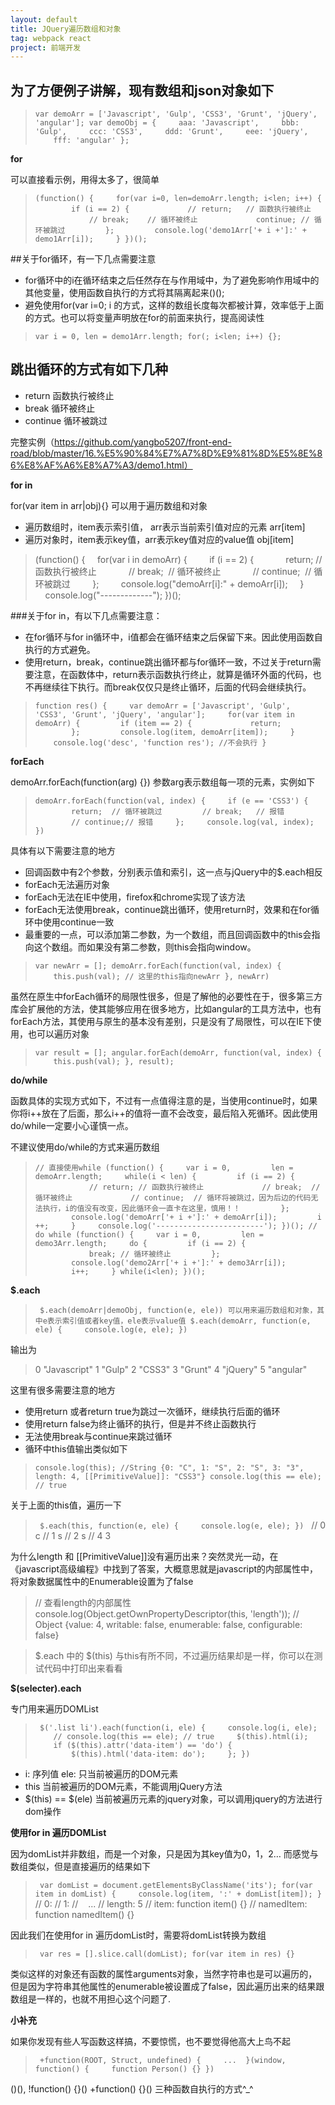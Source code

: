 ```yaml
---
layout: default
title: JQuery遍历数组和对象
tag: webpack react
project: 前端开发
---
```


## 为了方便例子讲解，现有数组和json对象如下

>`var demoArr = ['Javascript', 'Gulp', 'CSS3', 'Grunt', 'jQuery', 'angular'];
var demoObj = {
    aaa: 'Javascript',
    bbb: 'Gulp',
    ccc: 'CSS3',
    ddd: 'Grunt',
    eee: 'jQuery',
    fff: 'angular'
};`

**for**

可以直接看示例，用得太多了，很简单

>`(function() {
    for(var i=0, len=demoArr.length; i<len; i++) {
        if (i == 2) {
            // return;   // 函数执行被终止
            // break;    // 循环被终止
            continue; // 循环被跳过
        };
        console.log('demo1Arr['+ i +']:' + demo1Arr[i]);
    }
})();`

##关于for循环，有一下几点需要注意
* for循环中的i在循环结束之后任然存在与作用域中，为了避免影响作用域中的其他变量，使用函数自执行的方式将其隔离起来()();
* 避免使用for(var i=0; i 的方式，这样的数组长度每次都被计算，效率低于上面的方式。也可以将变量声明放在for的前面来执行，提高阅读性

>`var i = 0, len = demo1Arr.length;
for(; i<len; i++) {};`

## 跳出循环的方式有如下几种
* return 函数执行被终止
* break 循环被终止
* continue 循环被跳过

完整实例（https://github.com/yangbo5207/front-end-road/blob/master/16.%E5%90%84%E7%A7%8D%E9%81%8D%E5%8E%86%E8%AF%A6%E8%A7%A3/demo1.html）

**for in**

for(var item in arr|obj){} 可以用于遍历数组和对象
* 遍历数组时，item表示索引值， arr表示当前索引值对应的元素 arr[item]
* 遍历对象时，item表示key值，arr表示key值对应的value值 obj[item]
>(function() {
    for(var i in demoArr) {
        if (i == 2) {
            return; // 函数执行被终止
            // break;  // 循环被终止
            // continue;  // 循环被跳过
        };
        console.log("demoArr[i]:" + demoArr[i]);
    }
    console.log("-------------");
})();

###关于for in，有以下几点需要注意：
* 在for循环与for in循环中，i值都会在循环结束之后保留下来。因此使用函数自执行的方式避免。
* 使用return，break，continue跳出循环都与for循环一致，不过关于return需要注意，在函数体中，return表示函数执行终止，就算是循环外面的代码，也不再继续往下执行。而break仅仅只是终止循环，后面的代码会继续执行。

>`function res() {
    var demoArr = ['Javascript', 'Gulp', 'CSS3', 'Grunt', 'jQuery', 'angular'];
    for(var item in demoArr) {
        if (item == 2) {
            return;
        };
        console.log(item, demoArr[item]);
    }
    console.log('desc', 'function res'); //不会执行
}`

**forEach**

demoArr.forEach(function(arg) {})
参数arg表示数组每一项的元素，实例如下
>`demoArr.forEach(function(val, index) {
    if (e == 'CSS3') {
        return;  // 循环被跳过
        // break;   // 报错
        // continue;// 报错
    };
    console.log(val, index);
})`

具体有以下需要注意的地方
* 回调函数中有2个参数，分别表示值和索引，这一点与jQuery中的$.each相反
* forEach无法遍历对象
* forEach无法在IE中使用，firefox和chrome实现了该方法
* forEach无法使用break，continue跳出循环，使用return时，效果和在for循环中使用continue一致
* 最重要的一点，可以添加第二参数，为一个数组，而且回调函数中的this会指向这个数组。而如果没有第二参数，则this会指向window。

>`var newArr = [];
demoArr.forEach(function(val, index) {
    this.push(val); // 这里的this指向newArr
}, newArr)`

虽然在原生中forEach循环的局限性很多，但是了解他的必要性在于，很多第三方库会扩展他的方法，使其能够应用在很多地方，比如angular的工具方法中，也有forEach方法，其使用与原生的基本没有差别，只是没有了局限性，可以在IE下使用，也可以遍历对象

>`var result = [];
angular.forEach(demoArr, function(val, index) {
    this.push(val);
}, result);`

**do/while**

函数具体的实现方式如下，不过有一点值得注意的是，当使用continue时，如果你将i++放在了后面，那么i++的值将一直不会改变，最后陷入死循环。因此使用do/while一定要小心谨慎一点。

不建议使用do/while的方式来遍历数组

>`// 直接使用while
(function() {
    var i = 0,
        len = demoArr.length;
    while(i < len) {
        if (i == 2) {
            // return; // 函数执行被终止
            // break;  // 循环被终止
            // continue;  // 循环将被跳过，因为后边的代码无法执行，i的值没有改变，因此循环会一直卡在这里，慎用！！
        };
        console.log('demoArr['+ i +']:' + demoArr[i]);
        i ++;
    }
    console.log('------------------------');
})();
// do while
(function() {
    var i = 0,
        len = demo3Arr.length;
    do {
        if (i == 2) {
            break; // 循环被终止
        };
        console.log('demo2Arr['+ i +']:' + demo3Arr[i]);
        i++;
    } while(i<len);
})();`

**$.each**
>`
$.each(demoArr|demoObj, function(e, ele))
可以用来遍历数组和对象，其中e表示索引值或者key值，ele表示value值
$.each(demoArr, function(e, ele) {
    console.log(e, ele);
})`

输出为
>0 "Javascript"
1 "Gulp"
2 "CSS3"
3 "Grunt"
4 "jQuery"
5 "angular"

这里有很多需要注意的地方

* 使用return 或者return true为跳过一次循环，继续执行后面的循环
* 使用return false为终止循环的执行，但是并不终止函数执行
* 无法使用break与continue来跳过循环
* 循环中this值输出类似如下

>`console.log(this);
//String {0: "C", 1: "S", 2: "S", 3: "3", length: 4, [[PrimitiveValue]]: "CSS3"}
console.log(this == ele);
// true`

关于上面的this值，遍历一下
>`
$.each(this, function(e, ele) {
    console.log(e, ele);
})`
 
>// 0 c
// 1 s
// 2 s
// 4 3

为什么length 和 [[PrimitiveValue]]没有遍历出来？突然灵光一动，在《javascript高级编程》中找到了答案，大概意思就是javascript的内部属性中，将对象数据属性中的Enumerable设置为了false

>// 查看length的内部属性
console.log(Object.getOwnPropertyDescriptor(this, 'length'));
// Object {value: 4, writable: false, enumerable: false, configurable: false}

>$.each 中的 $(this) 与this有所不同，不过遍历结果却是一样，你可以在测试代码中打印出来看看

**$(selecter).each**

专门用来遍历DOMList
>`
$('.list li').each(function(i, ele) {
    console.log(i, ele);
    // console.log(this == ele); // true
    $(this).html(i);
    if ($(this).attr('data-item') == 'do') {
        $(this).html('data-item: do');
    };
})`

* i: 序列值 ele: 只当前被遍历的DOM元素
* this 当前被遍历的DOM元素，不能调用jQuery方法
* $(this) == $(ele) 当前被遍历元素的jquery对象，可以调用jquery的方法进行dom操作

**使用for in 遍历DOMList**

因为domList并非数组，而是一个对象，只是因为其key值为0，1，2… 而感觉与数组类似，但是直接遍历的结果如下
>`
var domList = document.getElementsByClassName('its');
for(var item in domList) {
    console.log(item, ':' + domList[item]);
}`
// 0: 
// 1: 
//    ...
// length: 5
// item: function item() {}
// namedItem: function namedItem() {}

因此我们在使用for in 遍历domList时，需要将domList转换为数组
>`
var res = [].slice.call(domList);
for(var item in res) {}`

类似这样的对象还有函数的属性arguments对象，当然字符串也是可以遍历的，但是因为字符串其他属性的enumerable被设置成了false，因此遍历出来的结果跟数组是一样的，也就不用担心这个问题了.

**小补充**

如果你发现有些人写函数这样搞，不要惊慌，也不要觉得他高大上鸟不起
>`
+function(ROOT, Struct, undefined) {
    ... 
}(window, function() {
    function Person() {}
})`

()(), !function() {}() +function() {}() 三种函数自执行的方式^_^

